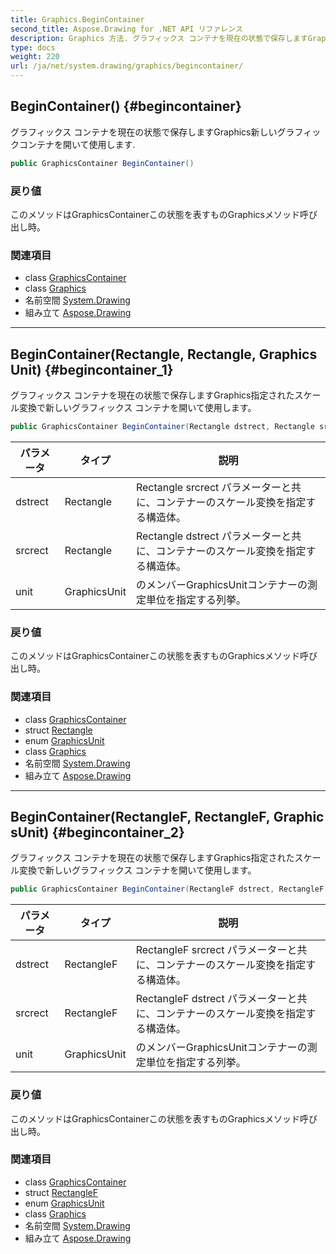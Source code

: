 ```yaml
---
title: Graphics.BeginContainer
second_title: Aspose.Drawing for .NET API リファレンス
description: Graphics 方法. グラフィックス コンテナを現在の状態で保存しますGraphics新しいグラフィックコンテナを開いて使用します.
type: docs
weight: 220
url: /ja/net/system.drawing/graphics/begincontainer/
---
```

## BeginContainer() {#begincontainer}

グラフィックス コンテナを現在の状態で保存しますGraphics新しいグラフィックコンテナを開いて使用します.

```csharp
public GraphicsContainer BeginContainer()
```

### 戻り値

このメソッドはGraphicsContainerこの状態を表すものGraphicsメソッド呼び出し時。

### 関連項目

* class [GraphicsContainer](../../../system.drawing.drawing2d/graphicscontainer/)
* class [Graphics](../)
* 名前空間 [System.Drawing](../../graphics/)
* 組み立て [Aspose.Drawing](../../../)

---

## BeginContainer(Rectangle, Rectangle, GraphicsUnit) {#begincontainer_1}

グラフィックス コンテナを現在の状態で保存しますGraphics指定されたスケール変換で新しいグラフィックス コンテナを開いて使用します。

```csharp
public GraphicsContainer BeginContainer(Rectangle dstrect, Rectangle srcrect, GraphicsUnit unit)
```

| パラメータ | タイプ | 説明 |
| --- | --- | --- |
| dstrect | Rectangle | Rectangle srcrect パラメーターと共に、コンテナーのスケール変換を指定する構造体。 |
| srcrect | Rectangle | Rectangle dstrect パラメーターと共に、コンテナーのスケール変換を指定する構造体。 |
| unit | GraphicsUnit | のメンバーGraphicsUnitコンテナーの測定単位を指定する列挙。 |

### 戻り値

このメソッドはGraphicsContainerこの状態を表すものGraphicsメソッド呼び出し時。

### 関連項目

* class [GraphicsContainer](../../../system.drawing.drawing2d/graphicscontainer/)
* struct [Rectangle](../../rectangle/)
* enum [GraphicsUnit](../../graphicsunit/)
* class [Graphics](../)
* 名前空間 [System.Drawing](../../graphics/)
* 組み立て [Aspose.Drawing](../../../)

---

## BeginContainer(RectangleF, RectangleF, GraphicsUnit) {#begincontainer_2}

グラフィックス コンテナを現在の状態で保存しますGraphics指定されたスケール変換で新しいグラフィックス コンテナを開いて使用します。

```csharp
public GraphicsContainer BeginContainer(RectangleF dstrect, RectangleF srcrect, GraphicsUnit unit)
```

| パラメータ | タイプ | 説明 |
| --- | --- | --- |
| dstrect | RectangleF | RectangleF srcrect パラメーターと共に、コンテナーのスケール変換を指定する構造体。 |
| srcrect | RectangleF | RectangleF dstrect パラメーターと共に、コンテナーのスケール変換を指定する構造体。 |
| unit | GraphicsUnit | のメンバーGraphicsUnitコンテナーの測定単位を指定する列挙。 |

### 戻り値

このメソッドはGraphicsContainerこの状態を表すものGraphicsメソッド呼び出し時。

### 関連項目

* class [GraphicsContainer](../../../system.drawing.drawing2d/graphicscontainer/)
* struct [RectangleF](../../rectanglef/)
* enum [GraphicsUnit](../../graphicsunit/)
* class [Graphics](../)
* 名前空間 [System.Drawing](../../graphics/)
* 組み立て [Aspose.Drawing](../../../)


